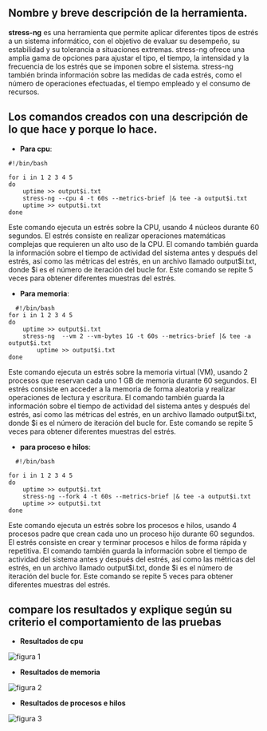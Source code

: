 ## Nombre y breve descripción de la herramienta.

**stress-ng** es una herramienta que permite aplicar diferentes tipos de estrés a un sistema informático, con el objetivo de evaluar su desempeño, su estabilidad y su tolerancia a situaciones extremas. stress-ng ofrece una amplia gama de opciones para ajustar el tipo, el tiempo, la intensidad y la frecuencia de los estrés que se imponen sobre el sistema. stress-ng también brinda información sobre las medidas de cada estrés, como el número de operaciones efectuadas, el tiempo empleado y el consumo de recursos.

## Los comandos creados con una descripción de lo que hace y porque lo hace.

- **Para cpu**:
  
```
#!/bin/bash

for i in 1 2 3 4 5
do
	uptime >> output$i.txt
	stress-ng --cpu 4 -t 60s --metrics-brief |& tee -a output$i.txt
	uptime >> output$i.txt
done 
```

Este comando ejecuta un estrés sobre la CPU, usando 4 núcleos durante 60 segundos. El estrés consiste en realizar operaciones matemáticas complejas que requieren un alto uso de la CPU. El comando también guarda la información sobre el tiempo de actividad del sistema antes y después del estrés, así como las métricas del estrés, en un archivo llamado output$i.txt, donde $i es el número de iteración del bucle for. Este comando se repite 5 veces para obtener diferentes muestras del estrés.

- **Para memoria**:
  
```
  #!/bin/bash
for i in 1 2 3 4 5
do
	uptime >> output$i.txt
	stress-ng  --vm 2 --vm-bytes 1G -t 60s --metrics-brief |& tee -a output$i.txt
       	uptime >> output$i.txt
done
```

Este comando ejecuta un estrés sobre la memoria virtual (VM), usando 2 procesos que reservan cada uno 1 GB de memoria durante 60 segundos. El estrés consiste en acceder a la memoria de forma aleatoria y realizar operaciones de lectura y escritura. El comando también guarda la información sobre el tiempo de actividad del sistema antes y después del estrés, así como las métricas del estrés, en un archivo llamado output$i.txt, donde $i es el número de iteración del bucle for. Este comando se repite 5 veces para obtener diferentes muestras del estrés.

- **para proceso e hilos**:

```
  #!/bin/bash

for i in 1 2 3 4 5
do
	uptime >> output$i.txt
	stress-ng --fork 4 -t 60s --metrics-brief |& tee -a output$i.txt
	uptime >> output$i.txt
done 
```

Este comando ejecuta un estrés sobre los procesos e hilos, usando 4 procesos padre que crean cada uno un proceso hijo durante 60 segundos. El estrés consiste en crear y terminar procesos e hilos de forma rápida y repetitiva. El comando también guarda la información sobre el tiempo de actividad del sistema antes y después del estrés, así como las métricas del estrés, en un archivo llamado output$i.txt, donde $i es el número de iteración del bucle for. Este comando se repite 5 veces para obtener diferentes muestras del estrés.

##  compare los resultados y explique según su criterio el comportamiento de las pruebas

- **Resultados de cpu**

![figura 1](https://github.com/gysselis40/Sistemas-Operacionales/blob/main/Taller13/CPU.png)


- **Resultados de memoria**

![figura 2](https://github.com/gysselis40/Sistemas-Operacionales/blob/main/Taller13/MV.png)


- **Resultados de procesos e hilos**

![figura 3](https://github.com/gysselis40/Sistemas-Operacionales/blob/main/Taller13/HILOS.png)
